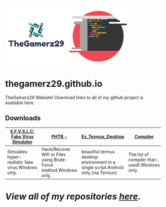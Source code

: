 ![logo](https://github.com/TheGamerz29/thegamerz29.github.io/raw/images/Logo.png)![code](https://github.com/TheGamerz29/thegamerz29.github.io/raw/images/CODE.png)
# thegamerz29.github.io
TheGamerz29 Website!
Download links to all of my github project is available here.

## Downloads
[E.F.V.S.L.C: Fake Virus Simulator](https://thegamerz29.github.io/E.F.V.S.L.C-Fake-Virus-Simulator) | [PHTB -](https://thegamerz29.github.io/PHTB-) | [Ez_Termux_Desktop](https://github.com/TheGamerz29/Ez_Termux_Desktop) | [Compiler](https://github.com/TheGamerz29/Compiler) | [Down for Everyone or Just Me](https://thegamerz29.github.io/Down-for-Everyone-or-Just-Me) |
----------------------------------|--------|-------------------|----------|------------------------------|
Simulates hyper-realistic fake virus.Windows only.| Hack/Recover Wifi or Files using Brute-Force method.Windows only. | beautiful termux desktop environment in a single script.Android only.(via Termux) | The list of compiler that i used!.Windows only. | Have you ever tried to access a website but it does not loads????.Windows only |

# *View all of my repositories [here](https://github.com/TheGamerz29).*

